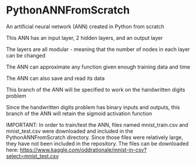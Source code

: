 # PythonANNFromScratch
An artificial neural network (ANN) created in Python from scratch

This ANN has an input layer, 2 hidden layers, and an output layer

The layers are all modular - meaning that the number of nodes in each layer can be changed

The ANN can approximate any function given enough training data and time

The ANN can also save and read its data

This branch of the ANN will be specified to work on the handwritten digits problem

Since the handwritten digits problem has binary inputs and outputs, this branch of the ANN will retain the sigmoid activation function

IMPORTANT: In order to train/test the ANN, files named mnist_train.csv and mnist_test.csv were downloaded and included in the PythonANNFromScratch directory. Since those files were relatively large, they have not been included in the repository. The files can be downloaded here: https://www.kaggle.com/oddrationale/mnist-in-csv?select=mnist_test.csv
